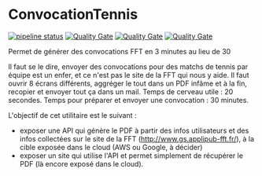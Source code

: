 ﻿# ConvocationTennis

[![pipeline status](https://gitlab.com/ribardo0/ConvocationTennis/badges/master/pipeline.svg)](https://gitlab.com/ribardo0/ConvocationTennis/commits/master)
[![Quality Gate](https://sonarcloud.io/api/project_badges/gate?project=fr.ribardiere.tennis%3Aconvocationtennis)](https://sonarcloud.io/dashboard/index/fr.ribardiere.tennis%3Aconvocationtennis)
[![Quality Gate](https://sonarcloud.io/api/project_badges/measure?project=fr.ribardiere.tennis%3Aconvocationtennis&metric=coverage)](https://sonarcloud.io/dashboard/index/fr.ribardiere.tennis%3Aconvocationtennis)
[![Quality Gate](https://sonarcloud.io/api/project_badges/measure?project=fr.ribardiere.tennis%3Aconvocationtennis&metric=ncloc)](https://sonarcloud.io/dashboard/index/fr.ribardiere.tennis%3Aconvocationtennis)

Permet de générer des convocations FFT en 3 minutes au lieu de 30

Il faut se le dire, envoyer des convocations pour des matchs de tennis par équipe est un enfer, et ce n'est pas le site de la FFT qui nous y aide. Il faut ouvrir 8 écrans différents, aggréger le tout dans un PDF infâme et à la fin, recopier et envoyer tout ça dans un mail.
Temps de cerveau utile : 20 secondes.
Temps pour préparer et envoyer une convocation : 30 minutes.

L'objectif de cet utilitaire est le suivant :
- exposer une API qui génère le PDF à partir des infos utilisateurs et des infos collectées sur le site de la FFT (http://www.gs.applipub-fft.fr/), à la cible exposée dans le cloud (AWS ou Google, à décider)
- exposer un site qui utilise l'API et permet simplement de récupérer le PDF (là encore exposé dans le cloud).
